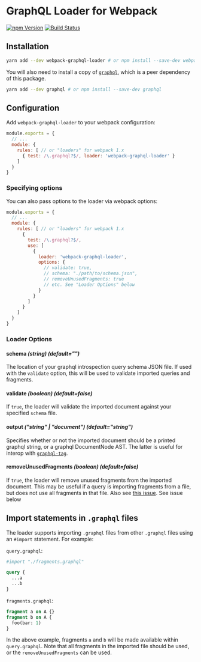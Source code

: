 # GraphQL Loader for Webpack

[![npm Version](https://img.shields.io/npm/v/webpack-graphql-loader.svg)](https://www.npmjs.com/package/webpack-graphql-loader)
[![Build Status](https://api.travis-ci.org/samsarahq/graphql-loader.svg?branch=master)](https://travis-ci.org/samsarahq/graphql-loader)


## Installation

```bash
yarn add --dev webpack-graphql-loader # or npm install --save-dev webpack-graphql-loader
```

You will also need to install a copy of [`graphql`](https://www.npmjs.com/package/graphql), which is a peer dependency of this package.

```bash
yarn add --dev graphql # or npm install --save-dev graphql
```


## Configuration

Add `webpack-graphql-loader` to your webpack configuration:
```javascript
module.exports = {
  // ...
  module: {
    rules: [ // or "loaders" for webpack 1.x
      { test: /\.graphql?$/, loader: 'webpack-graphql-loader' }
    ]
  }
}
```

### Specifying options
You can also pass options to the loader via webpack options:
```javascript
module.exports = {
  // ...
  module: {
    rules: [ // or "loaders" for webpack 1.x
      {
        test: /\.graphql?$/,
        use: [
          {
            loader: 'webpack-graphql-loader',
            options: {
              // validate: true,
              // schema: "./path/to/schema.json",
              // removeUnusedFragments: true
              // etc. See "Loader Options" below
            }
          }
        ]
      }
    ]
  }
}
```

### Loader Options

#### schema _(string) (default="")_

The location of your graphql introspection query schema JSON file. If used with the `validate` option, this will be used to validate imported queries and fragments.

#### validate _(boolean) (default=false)_

If `true`, the loader will validate the imported document against your specified `schema` file.

#### output _("string" | "document") (default="string")_

Specifies whether or not the imported document should be a printed graphql string, or a graphql DocumentNode AST. The latter is useful for interop with [`graphql-tag`](https://github.com/apollographql/graphql-tag#webpack-preprocessing).

#### removeUnusedFragments _(boolean) (default=false)_

If `true`, the loader will remove unused fragments from the imported document. This may be useful if a query is importing fragments from a file, but does not use all fragments in that file. Also see [this issue](https://github.com/apollographql/graphql-tag/issues/102). See issue below

## Import statements in `.graphql` files

The loader supports importing `.graphql` files from other `.graphql` files using an `#import` statement. For example:

`query.graphql`:
```graphql
#import "./fragments.graphql"

query {
  ...a
  ...b
}
```

`fragments.graphql`:
```graphql
fragment a on A {}
fragment b on A {
  foo(bar: 1)
}
```

In the above example, fragments `a` and `b` will be made available within `query.graphql`. Note that all fragments in the imported file should be used, or the `removeUnusedFragments` can be used.

